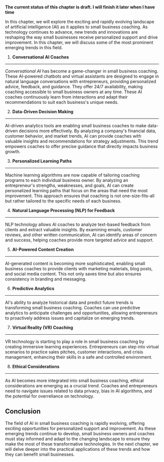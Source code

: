 **The current status of this chapter is draft. I will finish it later when I have time**

In this chapter, we will explore the exciting and rapidly evolving landscape of artificial intelligence (AI) as it applies to small business coaching. As technology continues to advance, new trends and innovations are reshaping the way small businesses receive personalized support and drive improvement. In this chapter, we will discuss some of the most prominent emerging trends in this field.

1. **Conversational AI Coaches**
--------------------------------

*Conversational AI* has become a game-changer in small business coaching. These AI-powered chatbots and virtual assistants are designed to engage in natural language conversations with entrepreneurs, providing personalized advice, feedback, and guidance. They offer 24/7 availability, making coaching accessible to small business owners at any time. These AI coaches continuously learn from interactions and adapt their recommendations to suit each business's unique needs.

2. **Data-Driven Decision Making**
----------------------------------

AI-driven analytics tools are enabling small business coaches to make data-driven decisions more effectively. By analyzing a company's financial data, customer behavior, and market trends, AI can provide coaches with valuable insights and recommendations for strategy adjustments. This trend empowers coaches to offer precise guidance that directly impacts business growth.

3. **Personalized Learning Paths**
----------------------------------

Machine learning algorithms are now capable of tailoring coaching programs to each individual business owner. By analyzing an entrepreneur's strengths, weaknesses, and goals, AI can create personalized learning paths that focus on the areas that need the most improvement. This approach ensures that coaching is not one-size-fits-all but rather tailored to the specific needs of each business.

4. **Natural Language Processing (NLP) for Feedback**
-----------------------------------------------------

NLP technology allows AI coaches to analyze text-based feedback from clients and extract valuable insights. By examining emails, customer reviews, and other written communication, AI can identify areas of concern and success, helping coaches provide more targeted advice and support.

5. **AI-Powered Content Creation**
----------------------------------

AI-generated content is becoming more sophisticated, enabling small business coaches to provide clients with marketing materials, blog posts, and social media content. This not only saves time but also ensures consistency in branding and messaging.

6. **Predictive Analytics**
---------------------------

AI's ability to analyze historical data and predict future trends is transforming small business coaching. Coaches can use predictive analytics to anticipate challenges and opportunities, allowing entrepreneurs to proactively address issues and capitalize on emerging trends.

7. **Virtual Reality (VR) Coaching**
------------------------------------

VR technology is starting to play a role in small business coaching by creating immersive learning experiences. Entrepreneurs can step into virtual scenarios to practice sales pitches, customer interactions, and crisis management, enhancing their skills in a safe and controlled environment.

8. **Ethical Considerations**
-----------------------------

As AI becomes more integrated into small business coaching, ethical considerations are emerging as a crucial trend. Coaches and entrepreneurs need to navigate issues related to data privacy, bias in AI algorithms, and the potential for overreliance on technology.

Conclusion
----------

The field of AI in small business coaching is rapidly evolving, offering exciting opportunities for personalized support and improvement. As these emerging trends continue to develop, small business owners and coaches must stay informed and adapt to the changing landscape to ensure they make the most of these transformative technologies. In the next chapter, we will delve deeper into the practical applications of these trends and how they can benefit small businesses.
